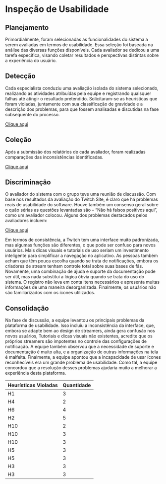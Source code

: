 # Inspeção de Usabilidade
## Planejamento
Primordialmente, foram selecionadas as funcionalidades do sistema a serem avaliadas em termos de usabilidade. Essa seleção foi baseada na análise das diversas funções disponíveis. Cada avaliador se dedicou a uma tarefa específica, visando coletar resultados e perspectivas distintas sobre a experiência do usuário.

## Detecção
Cada especialista conduziu uma avaliação isolada do sistema selecionado, realizando as atividades atribuídas pela equipe e registrando quaisquer falhas até atingir o resultado pretendido. Solicitaram-se as heurísticas que foram violadas, juntamente com sua classificação de gravidade e a descrição dos problemas, para que fossem analisadas e discutidas na fase subsequente do processo.

[Clique aqui](https://github.com/Ghostdoce/IHC/blob/main/ihcw_ufam/inspecao_usabilidade/tabela_deteccao.md)

## Coleção
Após a submissão dos relatórios de cada avaliador, foram realizadas comparações das inconsistências identificadas.

[Clique aqui](https://github.com/Ghostdoce/IHC/blob/main/ihcw_ufam/inspecao_usabilidade/tabela_colecao.md)

## Discriminação 
O avaliador do sistema com o grupo teve uma reunião de discussão. Com base nos resultados da avaliação do Twitch Site, é claro que há problemas reais de usabilidade do software. Houve também um consenso geral sobre o quão sérias as questões levantadas são – “Não há falsos positivos aqui”, como um avaliador colocou. Alguns dos problemas destacados pelos avaliadores incluem:

[Clique aqui](https://github.com/Ghostdoce/IHC/blob/main/ihcw_ufam/inspecao_usabilidade/tabela_discriminacao.md)

Em termos de consistência, a Twitch tem uma interface muito padronizada, mas algumas funções são diferentes, o que pode ser confuso para novos usuários. Mais dicas visuais e tutoriais de uso seriam um investimento inteligente para simplificar a navegação no aplicativo. As pessoas também acham que têm pouca escolha quando se trata de notificações, embora os criadores de stream tenham controle total sobre suas bases de fãs. Novamente, uma combinação de ajuda e suporte da documentação pode ser útil, mas nada substitui a lógica óbvia quando se trata do uso do sistema. O registro não leva em conta itens necessários e apresenta muitas informações de uma maneira desorganizada. Finalmente, os usuários não são familiarizados com os ícones utilizados.

## Consolidação
Na fase de discussão, a equipe levantou os principais problemas da plataforma de usabilidade. Isso incluiu a inconsistência da interface, que, embora se adapte bem ao design de streamers, ainda gera confusão nos novos usuários, Tutoriais e dicas visuais não existentes, acredite que os próprios streamers são impotentes no controle das configurações de notificação. A equipe também observou que a necessidade de suporte e documentação é muito alta, e a organização de outras informações na tela é malfeita. Finalmente, a equipe apontou que a incapacidade de usar ícones reconhecíveis era um grande problema de usabilidade. Como tal, a equipe concordou que a resolução desses problemas ajudaria muito a melhorar a experiência desta plataforma.

| Heurísticas Violadas                        | Quantidade |
|---------------------------------------------|------------|
|   H1       | 3          |
|        H4   | 2          |
|           H6    | 4          |
|                  H2   | 5          |
|                      H10     | 2          |
|                            H10 | 3          |
|                            H10 | 3          |
|                            H5 | 3          |
|                            H5 | 3          |
|                            H3 | 3          |
|                            H3 | 3          |
 
